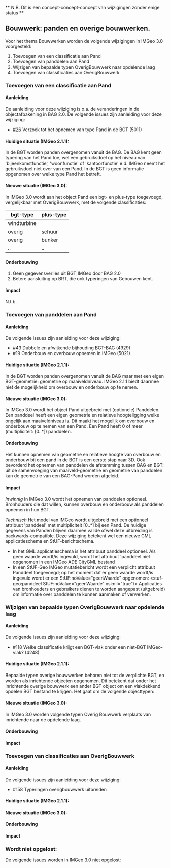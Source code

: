 ** N.B. Dit is een concept-concept-concept van wijzigingen zonder enige status ** 

## Bouwwerk: panden en overige bouwwerken.

Voor het thema Bouwwerken worden de volgende wijzigingen in IMGeo 3.0 voorgesteld:

1. Toevoegen van een classificatie aan Pand
2. Toevoegen van panddelen aan Pand
3. Wijzigen van bepaalde typen OverigBouwwerk naar opdelende laag
4. Toevoegen van classificaties aan OverigBouwwerk

### Toevoegen van een classificatie aan Pand

#### Aanleiding
De aanleiding voor deze wijziging is o.a. de veranderingen in de objectafbakening in BAG 2.0.
De volgende issues zijn aanleiding voor deze wijziging: 
- [#26](../../issues/26) Verzoek tot het opnemen van type Pand in de BGT (5011)

#### Huidige situatie (IMGeo 2.1.1): 
In de BGT worden panden overgenomen vanuit de BAG. De BAG kent geen typering van het Pand toe, wel een gebruiksdoel op het niveau van 'bijeenkomstfunctie', 'woonfunctie' of 'kantoorfunctie' e.d. IMGeo neemt het gebruiksdoel niet over van een Pand. In de BGT is geen informatie opgenomen over welke type Pand het betreft.

#### Nieuwe situatie (IMGeo 3.0):
In IMGeo 3.0 wordt aan het object Pand een bgt- en plus-type toegevoegd, vergelijkbaar met OverigBouwwerk, met de volgende classificaties:

| bgt-type | plus-type |
| -------- | --------- |
| windturbine |  |
| overig | schuur |
| overig | bunker  |
| .. | ..  |


#### Onderbouwing
1. Geen gegevensverlies uit BGT|IMGeo door BAG 2.0
2. Betere aansluiting op BRT, die ook typeringen van Gebouwen kent.

#### Impact
N.t.b.

### Toevoegen van panddelen aan Pand

#### Aanleiding

De volgende issues zijn aanleiding voor deze wijziging: 

- #43 Dubbele en afwijkende bijhouding BGT-BAG (4929) 
- #19 Onderbouw en overbouw opnemen in IMGeo (5021) 

#### Huidige situatie (IMGeo 2.1.1): 
In de BGT worden panden overgenomen vanuit de BAG maar met een eigen BGT-geometrie: geometrie op maaiveldniveau. 
IMGeo 2.1.1 biedt daarmee niet de mogelijkheid om overbouw en onderbouw op te nemen. 

#### Nieuwe situatie (IMGeo 3.0):
In IMGeo 3.0 wordt het object Pand uitgebreid met (optionele) Panddelen. Een panddeel heeft een eigen geometrie en relatieve hoogteligging welke ongelijk aan maaiveldniveau is. Dit maakt het mogelijk om overbouw en onderbouw op te nemen van een Pand. Een Pand heeft 0 of meer (multipliciteit: [0..*]) panddelen.

#### Onderbouwing
Het kunnen opnemen van geometrie en relatieve hoogte van overbouw en onderbouw bij een pand in de BGT is een eerste stap naar 3D. Ook bevorderd het opnemen van panddelen de afstemming tussen BAG en BGT: uit de samenvoeging van maaiveld-geometrie en geometrie van panddelen kan de geometrie van een BAG-Pand worden afgeleid. 

#### Impact

_Inwinnig_
In IMGeo 3.0 wordt het opnemen van panddelen optioneel. Bronhouders die dat willen, kunnen overbouw en onderbouw als panddelen opnemen in hun BGT.

_Technisch_
Het model van IMGeo wordt uitgebreid met een optioneel attribuut 'panddeel' met multipliciteit [0..*] bij een Pand. De huidige gegevens van Panden blijven daarmee valide ofwel deze uitbreiding is backwards-compatible. Deze wijziging betekent wel een nieuwe GML applicatieschema en StUF-berichtschema.
- In het GML applicatieschema is het attribuut panddeel optioneel. Als geen waarde wordt/is ingevuld, wordt het attribuut 'panddeel niet opgenomen in een IMGeo ADE CityGML bestand
- In een StUF-Geo IMGeo mutatiebericht wordt een verplicht attribuut Panddeel toegevoegd; op het moment dat er geen waarde wordt/is ingevuld wordt er een StUF:noValue="geenWaarde" opgenomen: 
<stuf-geo:panddeel StUF:noValue="geenWaarde" xsi:nil="true"/>
Applicaties van bronhouders en gebruikers dienen te worden aangepast (uitgebreid) om informatie over panddelen te kunnen aanmaken of verwerken.

### Wijzigen van bepaalde typen OverigBouwwerk naar opdelende laag

#### Aanleiding

De volgende issues zijn aanleiding voor deze wijziging: 

- #118 Welke classificatie krijgt een BGT-vlak onder een niet-BGT IMGeo-vlak? (4248)

#### Huidige situatie (IMGeo 2.1.1): 
Bepaalde typen overige bouwwerken behoren niet tot de verplichte BGT, en worden als inrichtende objecten opgenomen. Dit betekent dat onder het inrichtende overige bouwwerk een ander BGT object om een vlakdekkend opdelen BGT bestand te krijgen. Het gaat om de volgende objecttypen:

#### Nieuwe situatie (IMGeo 3.0):
In IMGeo 3.0 worden volgende typen Overig Bouwwerk verplaats van inrichtende naar de opdelende laag.

#### Onderbouwing

#### Impact

### Toevoegen van classificaties aan OverigBouwwerk 

#### Aanleiding

De volgende issues zijn aanleiding voor deze wijziging: 
- #158 Typeringen overigbouwwerk uitbreiden

#### Huidige situatie (IMGeo 2.1.1): 

#### Nieuwe situatie (IMGeo 3.0):

#### Onderbouwing

#### Impact







### Wordt niet opgelost:

De volgende issues worden in IMGeo 3.0 niet opgelost:



